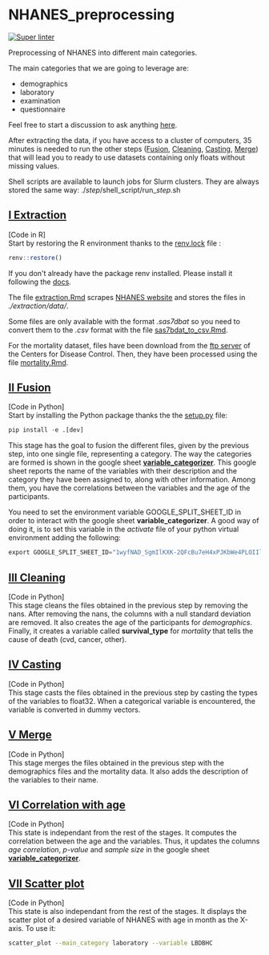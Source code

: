 # NHANES_preprocessing

[![Super linter](https://github.com/HMS-Internship/NHANES_preprocessing/actions/workflows/linter.yml/badge.svg)](https://github.com/Deep-Learning-and-Aging/Website/actions/workflows/linter.yml)

Preprocessing of NHANES into different main categories.

The main categories that we are going to leverage are:
- demographics
- laboratory
- examination
- questionnaire

Feel free to start a discussion to ask anything [here](https://github.com/HMS-Internship/NHANES_preprocessing/discussions).

After extracting the data, if you have access to a cluster of computers, 35 minutes is needed to run the other steps ([Fusion](##II-Fusion), [Cleaning](##III-Cleaning), [Casting](##IV-Casting), [Merge](##V-Merge)) that will lead you to ready to use datasets containing only floats without missing values.

Shell scripts are available to launch jobs for Slurm clusters. They are always stored the same way: ./*step*/shell_script/run_*step*.sh

## [I Extraction](./extraction)
[Code in R]\
Start by restoring the R environment thanks to the [renv.lock](./renv.lock) file :
```R
renv::restore()
```
If you don't already have the package renv installed. Please install it following the [docs](https://github.com/rstudio/renv).

The file [extraction.Rmd](./extraction/extraction.Rmd) scrapes [NHANES website](https://www.cdc.gov/nchs/nhanes/index.htm) and stores the files in *./extraction/data/*.

Some files are only available with the format *.sas7dbat* so you need to convert them to the *.csv* format with the file [sas7bdat_to_csv.Rmd](./extraction/sas7bdat_to_csv.Rmd).

For the mortality dataset, files have been download from the [ftp server](https://ftp.cdc.gov/pub/health_statistics/nchs/datalinkage/linked_mortality/) of the 
Centers for Disease Control. Then, they have been processed using the file [mortality.Rmd](./extraction/mortality.Rmd).

## [II Fusion](./fusion)
[Code in Python]\
Start by installing the Python package thanks the the [setup.py](./setup.py) file:
```Python
pip install -e .[dev]
```
This stage has the goal to fusion the different files, given by the previous step, into one single file, representing a category. The way the categories are formed is shown in the google sheet [__variable_categorizer__](https://docs.google.com/spreadsheets/d/1wyfNAD_SgmIlKXK-2QFcBu7eH4xPJKbWe4PLOIIlriI/edit#gid=303839131). This google sheet reports the name of the variables with their description and the category they have been assigned to, along with other information. Among them, you have the correlations between the variables and the age of the participants.

You need to set the environment variable GOOGLE_SPLIT_SHEET_ID in order to interact with the google sheet __variable_categorizer__. A good way of doing it, is to set this variable in the *activate* file of your python virtual environment adding the following:
```Python
export GOOGLE_SPLIT_SHEET_ID="1wyfNAD_SgmIlKXK-2QFcBu7eH4xPJKbWe4PLOIIlriI"
```

## [III Cleaning](./cleaning)
[Code in Python]\
This stage cleans the files obtained in the previous step by removing the nans. After removing the nans, the columns with a null standard deviation are removed. It also creates the age of the participants for *demographics*. Finally, it creates a variable called __survival_type__ for *mortality* that tells the cause of death (cvd, cancer, other).

## [IV Casting](./casting)
[Code in Python]\
This stage casts the files obtained in the previous step by casting the types of the variables to float32. When a categorical variable is encountered, the variable is converted in dummy vectors.

## [V Merge](./merge)
[Code in Python]\
This stage merges the files obtained in the previous step with the demographics files and the mortality data. It also adds the description of the variables to their name.

## [VI Correlation with age](./correlation_with_age)
[Code in Python]\
This state is independant from the rest of the stages. It computes the correlation between the age and the variables. Thus, it updates the columns _age correlation_, _p-value_ and _sample size_ in the google sheet [__variable_categorizer__](https://docs.google.com/spreadsheets/d/1wyfNAD_SgmIlKXK-2QFcBu7eH4xPJKbWe4PLOIIlriI/edit#gid=303839131).

## [VII Scatter plot](./correlation_with_age)
[Code in Python]\
This state is also independant from the rest of the stages. It displays the scatter plot of a desired variable of NHANES with age in month as the X-axis. To use it:
```Bash
scatter_plot --main_category laboratory --variable LBDBHC
```

